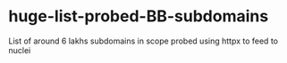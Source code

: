 # huge-list-probed-BB-subdomains
List of around  6 lakhs subdomains in scope probed using httpx to feed to nuclei 
